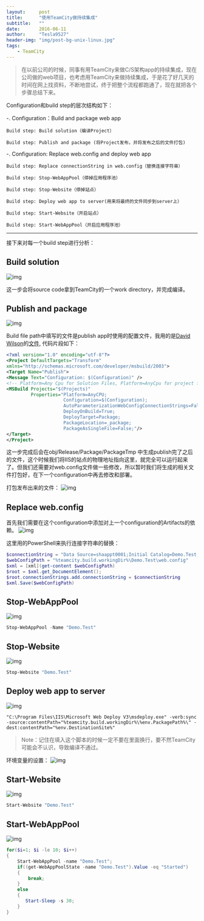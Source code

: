 ```yaml
---
layout:     post
title:      "使用TeamCity做持续集成"
subtitle:   ""
date:       2016-06-11
author:     "Tesla9527"
header-img: "img/post-bg-unix-linux.jpg"
tags:
    - TeamCity
---
```


>在以前公司的时候，同事有用TeamCity来做C/S架构app的持续集成，现在公司做的web项目，也考虑用TeamCity来做持续集成，于是花了好几天的时间在网上找资料，不断地尝试，终于把整个流程都跑通了，现在就把各个步骤总结下来。

Configuration和build step的层次结构如下：

-. Configuration：Build and package web app

    Build step: Build solution（编译Project）

    Build step: Publish and package (将Project发布，并将发布之后的文件打包)

-. Configuration: Replace web.config and deploy web app

    Build step: Replace connectionString in web.config（替换连接字符串）

    Build step: Stop-WebAppPool（停掉应用程序池）

    Build step: Stop-Website（停掉站点）

    Build step: Deploy web app to server(用来将最终的文件同步到server上）

    Build step: Start-Website（开启站点）

    Build step: Start-WebAppPool（开启应用程序池）

---

接下来对每一个build step进行分析：

## Build solution
![img](/img/in-post/teamcity1.jpg)

这一步会将source code拿到TeamCity的一个work directory，并完成编译。

## Publish and package
![img](/img/in-post/teamcity2.jpg)

Build file path中填写的文件是publish app时使用的配置文件，我用的是[David Wilson](https://essenceofcode.com/about/)的[文件](https://essenceofcode.com/2012/08/20/using-msbuild-and-team-city-for-deployments-part-2-continuous-integration-build-and-verify/),
代码片段如下：

```xml
<?xml version="1.0" encoding="utf-8"?>
<Project DefaultTargets="Transform"
xmlns="http://schemas.microsoft.com/developer/msbuild/2003">
<Target Name="Publish">
<Message Text="Configuration: $(Configuration)" />
<!-- Platform=Any Cpu for Solution Files, Platform=AnyCpu for project files-->
<MSBuild Projects="$(Projects)"
         Properties="Platform=AnyCPU;
                     Configuration=$(Configuration);
                     AutoParameterizationWebConfigConnectionStrings=False;
                     DeployOnBuild=True;
                     DeployTarget=Package;
                     PackageLocation=_package;
                     PackageAsSingleFile=False;"/>
</Target>
</Project>
```

这一步完成后会在obj/Release/Package/PackageTmp 中生成publish完了之后的文件，这个时候我们将IIS的站点的物理地址指向这里，就完全可以运行起来了。但我们还需要对web.config文件做一些修改，所以暂时我们将生成的相关文件打包好，在下一个configuration中再去修改和部署。

打包发布出来的文件：
![img](/img/in-post/teamcity3.jpg)

## Replace web.config

首先我们需要在这个configuration中添加对上一个configuration的Artifacts的依赖。
![img](/img/in-post/teamcity4.jpg)

这里用的PowerShell来执行连接字符串的替换：

```powershell
$connectionString = "Data Source=shaappt0001;Initial Catalog=Demo.Test;Persist Security Info=true;User ID=YourAccount;PWD=YourPassword;Packet Size=4096;"
$webConfigPath = "%teamcity.build.workingDir%\Demo.Test\web.config"
$xml = [xml](get-content $webConfigPath)
$root = $xml.get_DocumentElement();
$root.connectionStrings.add.connectionString = $connectionString
$xml.Save($webConfigPath)
```

## Stop-WebAppPool
![img](/img/in-post/teamcity5.jpg)

```powershell
Stop-WebAppPool -Name "Demo.Test"
```

## Stop-Website
![img](/img/in-post/teamcity6.jpg)

```powershell
Stop-Website "Demo.Test"
```

## Deploy web app to server
![img](/img/in-post/teamcity7.jpg)

```
"C:\Program Files\IIS\Microsoft Web Deploy V3\msdeploy.exe" -verb:sync -source:contentPath="%teamcity.build.workingDir%\%env.PackagePath%\" -dest:contentPath="%env.DestinationSite%"
```
>Note：记住在填入这个脚本的时候一定不要在里面换行，要不然TeamCity可能会不认识，导致编译不通过。

环境变量的设置：
![img](/img/in-post/teamcity10.jpg)

## Start-Website
![img](/img/in-post/teamcity8.jpg)

```powershell
Start-Website "Demo.Test"
```

## Start-WebAppPool
![img](/img/in-post/teamcity9.jpg)

```powershell
for($i=1; $i -le 10; $i++)
{
    Start-WebAppPool -name "Demo.Test";
    if((get-WebAppPoolState -name "Demo.Test").Value -eq "Started")
    {
        break;
    }
    else
    {
       Start-Sleep -s 30;
    }     
}
```
